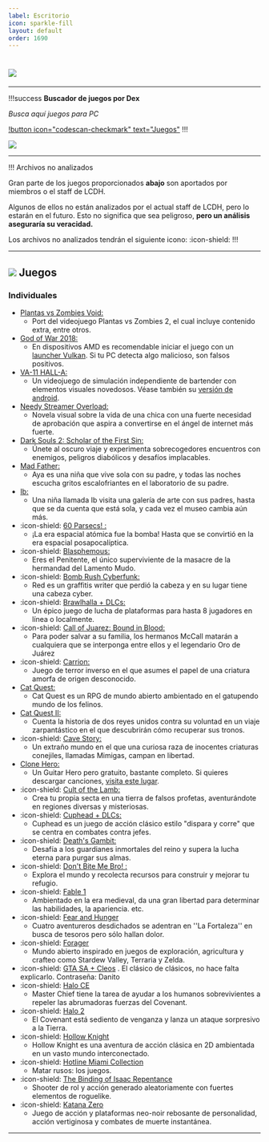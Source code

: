 ```yaml
---
label: Escritorio
icon: sparkle-fill
layout: default
order: 1690
---
```


# ![](https://i.postimg.cc/Rh8ZfR6v/escritorio.png)

---


!!!success **Buscador de juegos por Dex**

*Busca aquí juegos para PC*

[!button icon="codescan-checkmark" text="Juegos"](https://tiny.cc/noirpc)
!!!

![](https://i.postimg.cc/0rgtHzb7/juegosaqui.png)

---

!!! Archivos no analizados

Gran parte de los juegos proporcionados **abajo** son aportados por miembros o el staff de LCDH.

Algunos de ellos no están analizados por el actual staff de LCDH, pero lo estarán en el futuro. Esto no significa que sea peligroso, **pero un análisis aseguraría su veracidad.**

Los archivos no analizados tendrán el siguiente icono: :icon-shield:
!!!

---

## ![](https://i.postimg.cc/fyHqs50r/Proyecto-nuevo-2.png) **Juegos**


### Individuales


- [Plantas vs Zombies Void:](https://gamejolt.com/games/Xuwugames_PVZ_Void/714049) 
    - Port del videojuego Plantas vs Zombies 2, el cual incluye contenido extra, entre otros.
- [God of War 2018:](https://www.mediafire.com/file/9p2wvvx6rghx3gy/6oW2O18.rar) 
    - En dispositivos AMD es recomendable iniciar el juego con un [launcher Vulkan](https://www.nexusmods.com/godofwar/mods/20). Si tu PC detecta algo malicioso, son falsos positivos. 
- [VA-11 HALL-A:](https://www.mediafire.com/folder/70c92n0qz1wzi/VA-11-HALL-A) 
    - Un videojuego de simulación independiente de bartender con elementos visuales novedosos. Véase también su [versión de android](https://lcdh.tech/móviles/m-android/#individuales).
- [Needy Streamer Overload:](https://www.mediafire.com/file/u22rammht0klptf/Needy+Streamer+Overload.rar/file) 
    - Novela visual sobre la vida de una chica con una fuerte necesidad de aprobación que aspira a convertirse en el ángel de internet más fuerte.
- [Dark Souls 2: Scholar of the First Sin:](https://www.mediafire.com/file/5v1twvcsmqa6igs/DS2-S0TF5.rar?dkey=ut5zrugjis9&r=1843) 
    - Únete al oscuro viaje y experimenta sobrecogedores encuentros con enemigos, peligros diabólicos y desafíos implacables.
- [Mad Father:](https://www.mediafire.com/download/jja2hg3uocironx) 
    - Aya es una niña que vive sola con su padre, y todas las noches escucha gritos escalofriantes en el laboratorio de su padre.
- [Ib:](https://www.mediafire.com/download/l8y1prhsp8cjlsk) 
    - Una niña llamada Ib visita una galería de arte con sus padres, hasta que se da cuenta que está sola, y cada vez el museo cambia aún más.
- :icon-shield: [60 Parsecs! :](https://mega.nz/file/aAZRXarC#IU57m4lyYuYq11Uk9LltYE9v7VnmvoVhODphmDpByXQ) 
    - ¡La era espacial atómica fue la bomba! Hasta que se convirtió en la era espacial posapocalíptica.
- :icon-shield: [Blasphemous:](https://www.mediafire.com/file/dsu23j2oqugekne/Bla7sphem9us0.rar/file?dkey=802wa61ngcd&r=796) 
    - Eres el Penitente, el único superviviente de la masacre de la hermandad del Lamento Mudo.
- :icon-shield: [Bomb Rush Cyberfunk:](https://www.mediafire.com/download/og8q6o2zcqs2scl) 
    - Red es un graffitis writer que perdió la cabeza y en su lugar tiene una cabeza cyber.
- :icon-shield: [Brawlhalla + DLCs:](https://www.mediafire.com/file/7fj0t03lc7fhuyg/BRAW_Setup.exe/file) 
    - Un épico juego de lucha de plataformas para hasta 8 jugadores en línea o localmente.
- :icon-shield: [Call of Juarez: Bound in Blood:](https://mega.nz/#!G9ElhZCa!EhlwKd4nQsZVrt1UzDA0w_xae4WFULZJ5fdXcpHtpqs) 
    - Para poder salvar a su familia, los hermanos McCall matarán a cualquiera que se interponga entre ellos y el legendario Oro de Juárez
- :icon-shield: [Carrion:](https://www.mediafire.com/file/od52nydh6k3nx7u/Ca1rr3ion-06.11.2022-elamigos.rar/file) 
    - Juego de terror inverso en el que asumes el papel de una criatura amorfa de origen desconocido.
- [Cat Quest:](https://www.mediafire.com/download/48latn1uac6frt4) 
    - Cat Quest es un RPG de mundo abierto ambientado en el gatupendo mundo de los felinos.
- [Cat Quest II:](https://www.mediafire.com/download/2hq3aevps5umyip) 
    - Cuenta la historia de dos reyes unidos contra su voluntad en un viaje zarpantástico en el que descubrirán cómo recuperar sus tronos.
- :icon-shield: [Cave Story:](https://www.cavestory.org/download/cave-story.php) 
    - Un extraño mundo en el que una curiosa raza de inocentes criaturas conejiles, llamadas Mimigas, campan en libertad.
- [Clone Hero:](https://clonehero.net/releases/) 
    - Un Guitar Hero pero gratuito, bastante completo. Si quieres descargar canciones, [visita este lugar](https://chorus.fightthe.pw/).
- :icon-shield: [Cult of the Lamb:](https://www.mediafire.com/file/h5zyg730aeb4nua/Cult_of_the_Lamb_Cultist_Edition.rar/file) 
    - Crea tu propia secta en una tierra de falsos profetas, aventurándote en regiones diversas y misteriosas.
- :icon-shield: [Cuphead + DLCs:](https://steamrip.com/cuphead-free-download/) 
    - Cuphead es un juego de acción clásico estilo "dispara y corre" que se centra en combates contra jefes.
- :icon-shield: [Death's Gambit:](https://www.mediafire.com/file/ldafipeeov40kia/Deaths.Gambit.Afterlife.v2.21.zip/file) 
    - Desafía a los guardianes inmortales del reino y supera la lucha eterna para purgar sus almas.
- :icon-shield: [Don't Bite Me Bro! :](https://www.mediafire.com/file/33ohp615dxtg1a1/DontBiteMeBro_PC_x86.zip/file) 
    - Explora el mundo y recolecta recursos para construir y mejorar tu refugio.
- :icon-shield: [Fable 1](https://www.mediafire.com/file/k08b5u8i6i2zx1q/Jueguini.rar/file) 
    - Ambientado en la era medieval, da una gran libertad para determinar las habilidades, la apariencia. etc.
- :icon-shield: [Fear and Hunger](https://drive.google.com/drive/folders/1jIFUywhCN0HJoociBs8kFVSdznJhx707) 
    - Cuatro aventureros desdichados se adentran en ''La Fortaleza'' en busca de tesoros pero sólo hallan dolor.
- :icon-shield: [Forager](https://www.mediafire.com/file/3s8od05woi8u1e5/) 
    - Mundo abierto inspirado en juegos de exploración, agricultura y crafteo como Stardew Valley, Terraria y Zelda.
- :icon-shield: [GTA SA + Cleos](https://drive.google.com/drive/folders/1i_uOYrEOQBpmQtUo71GzJxtIXnDDvEje?usp=share_link) 
    . El clásico de clásicos, no hace falta explicarlo. Contraseña: Danito
- :icon-shield: [Halo CE](https://www.mediafire.com/file/xzl4gx95jkzmtoa/H%25CE%259BL%25CE%2598_PC.rar) 
    - Master Chief tiene la tarea de ayudar a los humanos sobrevivientes a repeler las abrumadoras fuerzas del Covenant.
- :icon-shield: [Halo 2](https://www.mediafire.com/file/kxwzt2bmzdjfcho/H%25CE%259BL%25CE%2598_2_PC.rar) 
    - El Covenant está sediento de venganza y lanza un ataque sorpresivo a la Tierra.
- :icon-shield: [Hollow Knight](https://www.mediafire.com/file%20/0a2mc9igg3h9i18/Hollow+knight.apk) 
    - Hollow Knight es una aventura de acción clásica en 2D ambientada en un vasto mundo interconectado.
- :icon-shield: [Hotline Miami Collection](https://drive.google.com/file/d/1R54_Jm1bl7eeiqVmrA7N2qfwSbBTgaB3/view) 
    - Matar rusos: los juegos.
- :icon-shield: [The Binding of Isaac Repentance](https://www.mediafire.com/file/g05bbsdo9fhibn4) 
    - Shooter de rol y acción generado aleatoriamente con fuertes elementos de roguelike.
- :icon-shield: [Katana Zero](https://www.mediafire.com/file/2yygjyqarf3ainp/KTN0_by_BlizzBoyGames.rar/file) 
    - Juego de acción y plataformas neo-noir rebosante de personalidad, acción vertiginosa y combates de muerte instantánea.


---